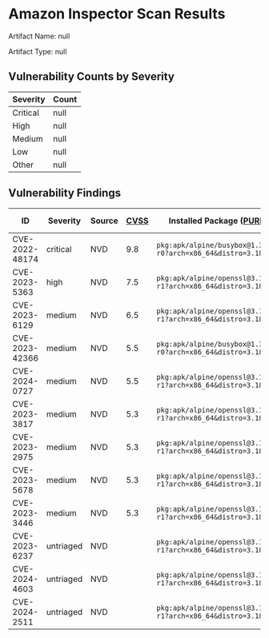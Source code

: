 # Amazon Inspector Scan Results
Artifact Name: null

Artifact Type: null

## Vulnerability Counts by Severity

| Severity | Count |
|----------|-------|
| Critical | null|
| High     | null|
| Medium   | null|
| Low      | null|
| Other    | null|


## Vulnerability Findings

| ID | Severity | Source | [CVSS](https://www.first.org/cvss/) | Installed Package ([PURL](https://github.com/package-url/purl-spec/tree/master?tab=readme-ov-file#purl)) | Fixed Package | Path | [EPSS](https://www.first.org/epss/) | Exploit Available | Exploit Last Seen | CWEs |
| ------- | ------- | ------- | ------- | ------- | ------- | ------- | ------- | ------- | ------- | ------- |
| CVE-2022-48174 | critical | NVD | 9.8 | `pkg:apk/alpine/busybox@1.36.1-r0?arch=x86_64&distro=3.18.2` | `1.36.1-r1` |  | 0.00134 | true | 2024-05-18T18:45:34Z | `CWE-787` |
| CVE-2023-5363 | high | NVD | 7.5 | `pkg:apk/alpine/openssl@3.1.1-r1?arch=x86_64&distro=3.18.2` | `3.1.4-r0` |  | 0.00115 | true | 2024-05-20T13:06:32Z |  |
| CVE-2023-6129 | medium | NVD | 6.5 | `pkg:apk/alpine/openssl@3.1.1-r1?arch=x86_64&distro=3.18.2` | `3.1.4-r3` |  | 0.00194 |  |  | `CWE-787` |
| CVE-2023-42366 | medium | NVD | 5.5 | `pkg:apk/alpine/busybox@1.36.1-r0?arch=x86_64&distro=3.18.2` | `1.36.1-r6` |  | 0.00044 |  |  | `CWE-787` |
| CVE-2024-0727 | medium | NVD | 5.5 | `pkg:apk/alpine/openssl@3.1.1-r1?arch=x86_64&distro=3.18.2` | `3.1.4-r5` |  | 0.00228 |  |  |  |
| CVE-2023-3817 | medium | NVD | 5.3 | `pkg:apk/alpine/openssl@3.1.1-r1?arch=x86_64&distro=3.18.2` | `3.1.2-r0` |  | 0.0013 |  |  | `CWE-834` |
| CVE-2023-2975 | medium | NVD | 5.3 | `pkg:apk/alpine/openssl@3.1.1-r1?arch=x86_64&distro=3.18.2` | `3.1.1-r2` |  | 0.00324 | true | 2024-05-18T04:18:41Z | `CWE-287` |
| CVE-2023-5678 | medium | NVD | 5.3 | `pkg:apk/alpine/openssl@3.1.1-r1?arch=x86_64&distro=3.18.2` | `3.1.4-r1` |  | 0.00111 |  |  | `CWE-754` |
| CVE-2023-3446 | medium | NVD | 5.3 | `pkg:apk/alpine/openssl@3.1.1-r1?arch=x86_64&distro=3.18.2` | `3.1.1-r3` |  | 0.00215 | true | 2024-05-20T07:36:55Z | `CWE-1333` |
| CVE-2023-6237 | untriaged | NVD |  | `pkg:apk/alpine/openssl@3.1.1-r1?arch=x86_64&distro=3.18.2` | `3.1.4-r4` |  | 0.00045 |  |  |  |
| CVE-2024-4603 | untriaged | NVD |  | `pkg:apk/alpine/openssl@3.1.1-r1?arch=x86_64&distro=3.18.2` | `3.1.5-r0` |  | 0.00045 |  |  |  |
| CVE-2024-2511 | untriaged | NVD |  | `pkg:apk/alpine/openssl@3.1.1-r1?arch=x86_64&distro=3.18.2` | `3.1.4-r6` |  | 0.00044 | true | 2024-05-21T01:00:19Z |  |

